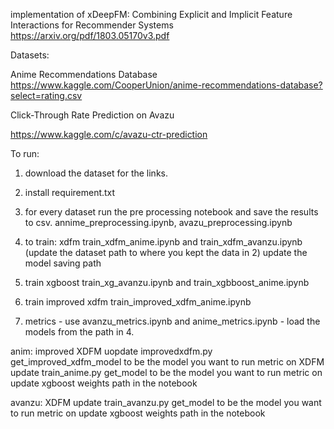 
implementation of xDeepFM: Combining Explicit and Implicit Feature Interactions
for Recommender Systems 
https://arxiv.org/pdf/1803.05170v3.pdf

Datasets:

Anime Recommendations Database 
https://www.kaggle.com/CooperUnion/anime-recommendations-database?select=rating.csv

Click-Through Rate Prediction on Avazu

https://www.kaggle.com/c/avazu-ctr-prediction

To run:

1. download the dataset for the links.
2. install requirement.txt
3. for every dataset run the pre processing notebook and save the results to csv. 
annime_preprocessing.ipynb,  avazu_preprocessing.ipynb

4. to train: xdfm train_xdfm_anime.ipynb and train_xdfm_avanzu.ipynb (update the dataset path to where you kept the data in 2)
update the model saving path 

5. train xgboost train_xg_avanzu.ipynb and train_xgbboost_anime.ipynb
6. train improved xdfm train_improved_xdfm_anime.ipynb
7. metrics - use avanzu_metrics.ipynb and anime_metrics.ipynb - load the models from the path in 4. 

anim:
improved XDFM uopdate improvedxdfm.py get_improved_xdfm_model to be the model you want to run metric on
XDFM update train_anime.py get_model to be the model you want to run metric on
update xgboost weights path in the notebook 

avanzu:
XDFM update train_avanzu.py get_model to be the model you want to run metric on
update xgboost weights path in the notebook 



